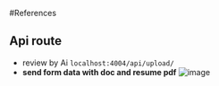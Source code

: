 #References
## Api route
- review by Ai
```localhost:4004/api/upload/```
- **send form data with doc and resume pdf**
![image](https://github.com/Hemant-Stellar/backend-project-4th-sem/assets/75863203/8b5c86e8-4c40-46d1-86a6-d4ea81323844)


